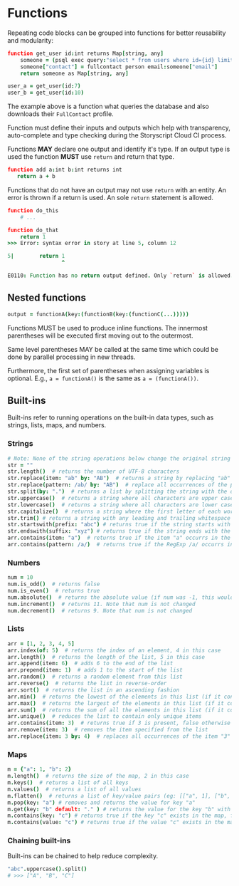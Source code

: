 # Functions

Repeating code blocks can be grouped into functions for better reusability and modularity:

```coffeescript
function get_user id:int returns Map[string, any]
    someone = (psql exec query:"select * from users where id={id} limit 1;")[0]
    someone["contact"] = fullcontact person email:someone["email"]
    return someone as Map[string, any]

user_a = get_user(id:7)
user_b = get_user(id:10)
```

The example above is a function what queries the database and also downloads their `FullContact` profile.

Function must define their inputs and outputs which help with transparency, auto-complete and type checking during the Storyscript Cloud CI process.

Functions **MAY** declare one output and identify it's type. If an output type is used the function **MUST** use `return` and return that type.

```coffeescript
function add a:int b:int returns int
   return a + b
```

Functions that do not have an output may not use `return` with an entity.
An error is thrown if a return is used. An sole `return` statement is allowed.

```coffeescript
function do_this
    # ...

function do_that
    return 1
>>> Error: syntax error in story at line 5, column 12

5|        return 1
                 ^

E0110: Function has no return output defined. Only `return` is allowed.
```

## Nested functions

```coffeescript
output = functionA(key:(functionB(key:(functionC(...)))))
```

Functions MUST be used to produce inline functions. The innermost parentheses will be executed first moving out to the outermost.

Same level parentheses MAY be called at the same time which could be done by parallel processing in new threads.

Furthermore, the first set of parentheses when assigning variables is optional. E.g., `a = functionA()` is the same as `a = (functionA())`.

## Built-ins

Built-ins refer to running operations on the built-in data types, such as strings, lists, maps, and numbers.

### Strings

```coffeescript
# Note: None of the string operations below change the original string in any form
str = ""
str.length()  # returns the number of UTF-8 characters
str.replace(item: "ab" by: "AB")  # returns a string by replacing "ab" with "AB"
str.replace(pattern: /ab/ by: "AB")  # replace all occurrences of the pattern RegExp /ab/ with "ab"
str.split(by: ".")  # returns a list by splitting the string with the delimiter
str.uppercase()  # returns a string where all characters are upper cased
str.lowercase()  # returns a string where all characters are lower cased
str.capitalize()  # returns a string where the first letter of each word is capitalized (eg: "jane smith" becomes "Jane Smith")
str.trim() # returns a string with any leading and trailing whitespace (including tabs) removed
str.startswith(prefix: "abc") # returns true if the string starts with the prefix "abc"
str.endswith(suffix: "xyz") # returns true if the string ends with the suffix "xyz"
arr.contains(item: "a")  # returns true if the item "a" occurrs in the string, false otherwise
arr.contains(pattern: /a/)  # returns true if the RegExp /a/ occurrs in the string, false otherwise
```

### Numbers

```coffeescript
num = 10
num.is_odd()  # returns false
num.is_even()  # returns true
num.absolute()  # returns the absolute value (if num was -1, this would return 1)
num.increment()  # returns 11. Note that num is not changed
num.decrement()  # returns 9. Note that num is not changed
```

### Lists

```coffeescript
arr = [1, 2, 3, 4, 5]
arr.index(of: 5)  # returns the index of an element, 4 in this case
arr.length()  # returns the length of the list, 5 in this case
arr.append(item: 6)  # adds 6 to the end of the list
arr.prepend(item: 1)  # adds 1 to the start of the list
arr.random()  # returns a random element from this list
arr.reverse()  # returns the list in reverse-order
arr.sort()  # returns the list in an ascending fashion
arr.min()  # returns the lowest of the elements in this list (if it contains numbers)
arr.max()  # returns the largest of the elements in this list (if it contains numbers)
arr.sum()  # returns the sum of all the elements in this list (if it contains numbers)
arr.unique()  # reduces the list to contain only unique items
arr.contains(item: 3)  # returns true if 3 is present, false otherwise
arr.remove(item: 3)  # removes the item specified from the list
arr.replace(item: 3 by: 4)  # replaces all occurrences of the item "3" with "4"
```

### Maps

```coffeescript
m = {"a": 1, "b": 2}
m.length()  # returns the size of the map, 2 in this case
m.keys()  # returns a list of all keys
m.values()  # returns a list of all values
m.flatten()  # returns a list of key/value pairs (eg: [["a", 1], ["b", 2]])
m.pop(key: "a") # removes and returns the value for key "a"
m.get(key: "b" default: "." ) # returns the value for the key "b" with a "default" value if the "key" doesn't exist
m.contains(key: "c") # returns true if the key "c" exists in the map, false otherwise
m.contains(value: "c") # returns true if the value "c" exists in the map, false otherwise
```

### Chaining built-ins

Built-ins can be chained to help reduce complexity.

```coffeescript
"abc".uppercase().split()
# >>> ["A", "B", "C"]
```
